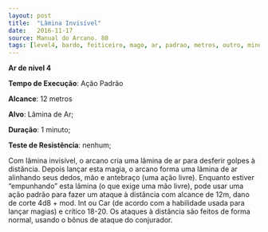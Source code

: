 ```yaml
---
layout: post
title:  "Lâmina Invisível"
date:   2016-11-17
source: Manual do Arcano. 80
tags: [level4, bardo, feiticeiro, mago, ar, padrao, metros, outro, minuto, nenhum, dano]
---
```


**Ar de nível 4**

**Tempo de Execução**: Ação Padrão

**Alcance**: 12 metros

**Alvo**: Lâmina de Ar;

**Duração**: 1 minuto;

**Teste de Resistência**: nenhum;

Com lâmina invisível, o arcano cria 
uma lâmina de ar para desferir golpes à 
distância. Depois lançar esta magia, o arcano forma uma lâmina de ar alinhando 
seus dedos, mão e antebraço (uma ação livre). Enquanto estiver “empunhando” esta 
lâmina (o que exige uma mão livre), pode 
usar uma ação padrão para fazer um ataque à distância com alcance de 12m, dano 
de corte 4d8 + mod. Int ou Car (de acordo com a habilidade usada para lançar magias) e crítico 18-20. Os ataques à distância são feitos de forma normal, usando o 
bônus de ataque do conjurador.